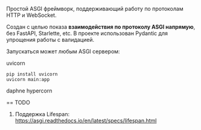 Простой ASGI фреймворк, поддерживающий работу по протоколам HTTP и WebSocket.

Создан с целью показа **взаимодействия по протоколу ASGI напрямую**, без FastAPI, Starlette, etc.
В проекте использован Pydantic для упрощения работы с валидацией.

Запускаться может любым ASGI сервером:

uvicorn

```shell
pip install uvicorn
uvicorn main:app
```

daphne
hypercorn 


== TODO

1. Поддержка Lifespan: https://asgi.readthedocs.io/en/latest/specs/lifespan.html
